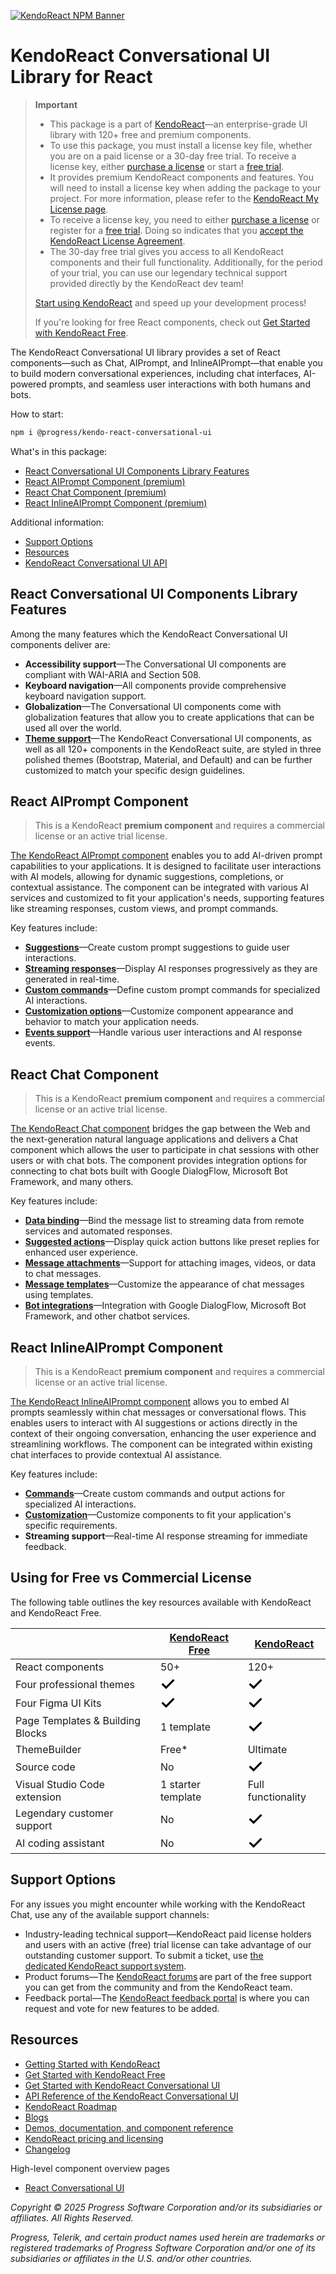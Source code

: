 [![KendoReact NPM Banner](https://raw.githubusercontent.com/telerik/kendo-react/master/images/kendoreact-github-banner.png)](https://www.telerik.com/kendo-react-ui/components/free?utm_medium=referral&utm_source=npm&utm_campaign=kendo-ui-react-trial-npm-conversational-ui&utm_content=banner)

# KendoReact Conversational UI Library for React

> **Important**
>
> -   This package is а part of [KendoReact](https://www.telerik.com/kendo-react-ui?utm_medium=referral&utm_source=npm&utm_campaign=kendo-ui-react-trial-npm-conversational-ui)&mdash;an enterprise-grade UI library with 120+ free and premium components.
> -   To use this package, you must install a license key file, whether you are on a paid license or a 30-day free trial. To receive a license key, either [purchase a license](https://www.telerik.com/kendo-react-ui/pricing) or start a [free trial](https://www.telerik.com/download-login-v2-kendo-react-ui).
> -   It provides premium KendoReact components and features. You will need to install a license key when adding the package to your project. For more information, please refer to the [KendoReact My License page](https://www.telerik.com/kendo-react-ui/components/my-license/?utm_medium=referral&utm_source=npm&utm_campaign=kendo-ui-react-trial-npm-conversational-ui).
> -   To receive a license key, you need to either [purchase a license](https://www.telerik.com/kendo-react-ui/pricing?utm_medium=referral&utm_source=npm&utm_campaign=kendo-ui-react-trial-npm-conversational-ui) or register for a [free trial](https://www.telerik.com/try/kendo-react-ui?utm_medium=referral&utm_source=npm&utm_campaign=kendo-ui-react-trial-npm-conversational-ui). Doing so indicates that you [accept the KendoReact License Agreement](https://www.telerik.com/purchase/license-agreement/progress-kendoreact?utm_medium=referral&utm_source=npm&utm_campaign=kendo-ui-react-trial-npm-conversational-ui).
> -   The 30-day free trial gives you access to all KendoReact components and their full functionality. Additionally, for the period of your trial, you can use our legendary technical support provided directly by the KendoReact dev team!
>
> [Start using KendoReact](https://www.telerik.com/try/kendo-react-ui?utm_medium=referral&utm_source=npm&utm_campaign=kendo-ui-react-trial-npm-conversational-ui) and speed up your development process!
>
> If you're looking for free React components, check out [Get Started with KendoReact Free](https://www.telerik.com/kendo-react-ui/components/free).

The KendoReact Conversational UI library provides a set of React components—such as Chat, AIPrompt, and InlineAIPrompt—that enable you to build modern conversational experiences, including chat interfaces, AI-powered prompts, and seamless user interactions with both humans and bots.

How to start:

```sh
npm i @progress/kendo-react-conversational-ui
```

What's in this package:

-   [React Conversational UI Components Library Features](#react-conversational-ui-components-library-features)
-   [React AIPrompt Component (premium)](#react-aiprompt-component)
-   [React Chat Component (premium)](#react-chat-component)
-   [React InlineAIPrompt Component (premium)](#react-inlineaiprompt-component)

Additional information:

-   [Support Options](#support-options)
-   [Resources](#resources)
-   [KendoReact Conversational UI API](https://www.telerik.com/kendo-react-ui/components/conversationalui/api)

## React Conversational UI Components Library Features

Among the many features which the KendoReact Conversational UI components deliver are:

-   **Accessibility support**&mdash;The Conversational UI components are compliant with WAI-ARIA and Section 508.
-   **Keyboard navigation**&mdash;All components provide comprehensive keyboard navigation support.
-   **Globalization**&mdash;The Conversational UI components come with globalization features that allow you to create applications that can be used all over the world.
-   [**Theme support**](https://www.telerik.com/kendo-react-ui/components/styling/?utm_medium=referral&utm_source=npm&utm_campaign=kendo-ui-react-trial-npm-conversational-ui)&mdash;The KendoReact Conversational UI components, as well as all 120+ components in the KendoReact suite, are styled in three polished themes (Bootstrap, Material, and Default) and can be further customized to match your specific design guidelines.

## React AIPrompt Component

> This is a KendoReact **premium component** and requires a commercial license or an active trial license.

[The KendoReact AIPrompt component](https://www.telerik.com/kendo-react-ui/components/conversationalui/ai-prompt?utm_medium=referral&utm_source=npm&utm_campaign=kendo-ui-react-trial-npm-conversational-ui) enables you to add AI-driven prompt capabilities to your applications. It is designed to facilitate user interactions with AI models, allowing for dynamic suggestions, completions, or contextual assistance. The component can be integrated with various AI services and customized to fit your application's needs, supporting features like streaming responses, custom views, and prompt commands.

Key features include:

-   [**Suggestions**](https://www.telerik.com/kendo-react-ui/components/conversationalui/ai-prompt/suggestions/?utm_medium=referral&utm_source=npm&utm_campaign=kendo-ui-react-trial-npm-conversational-ui)&mdash;Create custom prompt suggestions to guide user interactions.
-   [**Streaming responses**](https://www.telerik.com/kendo-react-ui/components/conversationalui/ai-prompt/streaming/?utm_medium=referral&utm_source=npm&utm_campaign=kendo-ui-react-trial-npm-conversational-ui)&mdash;Display AI responses progressively as they are generated in real-time.
-   [**Custom commands**](https://www.telerik.com/kendo-react-ui/components/conversationalui/ai-prompt/commands/?utm_medium=referral&utm_source=npm&utm_campaign=kendo-ui-react-trial-npm-conversational-ui)&mdash;Define custom prompt commands for specialized AI interactions.
-   [**Customization options**](https://www.telerik.com/kendo-react-ui/components/conversationalui/ai-prompt/customization/?utm_medium=referral&utm_source=npm&utm_campaign=kendo-ui-react-trial-npm-conversational-ui)&mdash;Customize component appearance and behavior to match your application needs.
-   [**Events support**](https://www.telerik.com/kendo-react-ui/components/conversationalui/ai-prompt/events/?utm_medium=referral&utm_source=npm&utm_campaign=kendo-ui-react-trial-npm-conversational-ui)&mdash;Handle various user interactions and AI response events.

## React Chat Component

> This is a KendoReact **premium component** and requires a commercial license or an active trial license.

[The KendoReact Chat component](https://www.telerik.com/kendo-react-ui/components/conversationalui/chat?utm_medium=referral&utm_source=npm&utm_campaign=kendo-ui-react-trial-npm-conversational-ui) bridges the gap between the Web and the next-generation natural language applications and delivers a Chat component which allows the user to participate in chat sessions with other users or with chat bots. The component provides integration options for connecting to chat bots built with Google DialogFlow, Microsoft Bot Framework, and many others.

Key features include:

-   [**Data binding**](https://www.telerik.com/kendo-react-ui/components/conversationalui/chat/data-binding/?utm_medium=referral&utm_source=npm&utm_campaign=kendo-ui-react-trial-npm-conversational-ui)&mdash;Bind the message list to streaming data from remote services and automated responses.
-   [**Suggested actions**](https://www.telerik.com/kendo-react-ui/components/conversationalui/chat/suggested-actions/?utm_medium=referral&utm_source=npm&utm_campaign=kendo-ui-react-trial-npm-conversational-ui)&mdash;Display quick action buttons like preset replies for enhanced user experience.
-   [**Message attachments**](https://www.telerik.com/kendo-react-ui/components/conversationalui/chat/attachments/?utm_medium=referral&utm_source=npm&utm_campaign=kendo-ui-react-trial-npm-conversational-ui)&mdash;Support for attaching images, videos, or data to chat messages.
-   [**Message templates**](https://www.telerik.com/kendo-react-ui/components/conversationalui/chat/message-templates/?utm_medium=referral&utm_source=npm&utm_campaign=kendo-ui-react-trial-npm-conversational-ui)&mdash;Customize the appearance of chat messages using templates.
-   [**Bot integrations**](https://www.telerik.com/kendo-react-ui/components/conversationalui/chat/integrations/dialogflow/?utm_medium=referral&utm_source=npm&utm_campaign=kendo-ui-react-trial-npm-conversational-ui)&mdash;Integration with Google DialogFlow, Microsoft Bot Framework, and other chatbot services.

## React InlineAIPrompt Component

> This is a KendoReact **premium component** and requires a commercial license or an active trial license.

[The KendoReact InlineAIPrompt component](https://www.telerik.com/kendo-react-ui/components/conversationalui/inline-ai-prompt?utm_medium=referral&utm_source=npm&utm_campaign=kendo-ui-react-trial-npm-conversational-ui) allows you to embed AI prompts seamlessly within chat messages or conversational flows. This enables users to interact with AI suggestions or actions directly in the context of their ongoing conversation, enhancing the user experience and streamlining workflows. The component can be integrated within existing chat interfaces to provide contextual AI assistance.

Key features include:

-   [**Commands**](https://www.telerik.com/kendo-react-ui/components/conversationalui/inline-ai-prompt/commands/?utm_medium=referral&utm_source=npm&utm_campaign=kendo-ui-react-trial-npm-conversational-ui)&mdash;Create custom commands and output actions for specialized AI interactions.
-   [**Customization**](https://www.telerik.com/kendo-react-ui/components/conversationalui/inline-ai-prompt/customization/?utm_medium=referral&utm_source=npm&utm_campaign=kendo-ui-react-trial-npm-conversational-ui)&mdash;Customize components to fit your application's specific requirements.
-   **Streaming support**&mdash;Real-time AI response streaming for immediate feedback.

## Using for Free vs Commercial License

The following table outlines the key resources available with KendoReact and KendoReact Free.

|                                  | [KendoReact Free](https://www.telerik.com/kendo-react-ui/components/free)                                                                                                                                | [KendoReact](https://www.telerik.com/kendo-react-ui)                                                                                                                                                     |
| -------------------------------- | -------------------------------------------------------------------------------------------------------------------------------------------------------------------------------------------------------- | -------------------------------------------------------------------------------------------------------------------------------------------------------------------------------------------------------- |
| React components                 | 50+                                                                                                                                                                                                      | 120+                                                                                                                                                                                                     |
| Four professional themes         | <svg xmlns="http://www.w3.org/2000/svg" width="24" height="24" viewBox="0 0 24 24"><path d="M20.285 2l-11.285 11.567-5.286-5.011-3.714 3.716 9 8.728 15-15.285z" stroke="white" stroke-width="2"/></svg> | <svg xmlns="http://www.w3.org/2000/svg" width="24" height="24" viewBox="0 0 24 24"><path d="M20.285 2l-11.285 11.567-5.286-5.011-3.714 3.716 9 8.728 15-15.285z" stroke="white" stroke-width="2"/></svg> |
| Four Figma UI Kits               | <svg xmlns="http://www.w3.org/2000/svg" width="24" height="24" viewBox="0 0 24 24"><path d="M20.285 2l-11.285 11.567-5.286-5.011-3.714 3.716 9 8.728 15-15.285z" stroke="white" stroke-width="2"/></svg> | <svg xmlns="http://www.w3.org/2000/svg" width="24" height="24" viewBox="0 0 24 24"><path d="M20.285 2l-11.285 11.567-5.286-5.011-3.714 3.716 9 8.728 15-15.285z" stroke="white" stroke-width="2"/></svg> |
| Page Templates & Building Blocks | 1 template                                                                                                                                                                                               | <svg xmlns="http://www.w3.org/2000/svg" width="24" height="24" viewBox="0 0 24 24"><path d="M20.285 2l-11.285 11.567-5.286-5.011-3.714 3.716 9 8.728 15-15.285z" stroke="white" stroke-width="2"/></svg> |
| ThemeBuilder                     | Free\*                                                                                                                                                                                                   | Ultimate                                                                                                                                                                                                 |
| Source code                      | No                                                                                                                                                                                                       | <svg xmlns="http://www.w3.org/2000/svg" width="24" height="24" viewBox="0 0 24 24"><path d="M20.285 2l-11.285 11.567-5.286-5.011-3.714 3.716 9 8.728 15-15.285z" stroke="white" stroke-width="2"/></svg> |
| Visual Studio Code extension     | 1 starter template                                                                                                                                                                                       | Full functionality                                                                                                                                                                                       |
| Legendary customer support       | No                                                                                                                                                                                                       | <svg xmlns="http://www.w3.org/2000/svg" width="24" height="24" viewBox="0 0 24 24"><path d="M20.285 2l-11.285 11.567-5.286-5.011-3.714 3.716 9 8.728 15-15.285z" stroke="white" stroke-width="2"/></svg> |
| AI coding assistant              | No                                                                                                                                                                                                       | <svg xmlns="http://www.w3.org/2000/svg" width="24" height="24" viewBox="0 0 24 24"><path d="M20.285 2l-11.285 11.567-5.286-5.011-3.714 3.716 9 8.728 15-15.285z" stroke="white" stroke-width="2"/></svg> |

## Support Options

For any issues you might encounter while working with the KendoReact Chat, use any of the available support channels:

-   Industry-leading technical support&mdash;KendoReact paid license holders and users with an active (free) trial license can take advantage of our outstanding customer support. To submit a ticket, use [the dedicated KendoReact support system](https://www.telerik.com/account/support-center/contact-us/technical-support?utm_medium=referral&utm_source=npm&utm_campaign=kendo-ui-react-trial-npm-chat).
-   Product forums&mdash;The [KendoReact forums](https://www.telerik.com/forums/kendo-ui-react?utm_medium=referral&utm_source=npm&utm_campaign=kendo-ui-react-trial-npm-chat) are part of the free support you can get from the community and from the KendoReact team.
-   Feedback portal&mdash;The [KendoReact feedback portal](https://feedback.telerik.com/kendo-react-ui?utm_medium=referral&utm_source=npm&utm_campaign=kendo-ui-react-trial-npm-chat) is where you can request and vote for new features to be added.

## Resources

-   [Getting Started with KendoReact](https://www.telerik.com/kendo-react-ui/components/getting-started/?utm_medium=referral&utm_source=npm&utm_campaign=kendo-ui-react-trial-npm-conversational-ui)
-   [Get Started with KendoReact Free](https://www.telerik.com/kendo-react-ui/components/free)
-   [Get Started with KendoReact Conversational UI](https://www.telerik.com/kendo-react-ui/components/conversationalui/?utm_medium=referral&utm_source=npm&utm_campaign=kendo-ui-react-trial-npm-conversational-ui)
-   [API Reference of the KendoReact Conversational UI](https://www.telerik.com/kendo-react-ui/components/conversationalui/api/?utm_medium=referral&utm_source=npm&utm_campaign=kendo-ui-react-trial-npm-conversational-ui)
-   [KendoReact Roadmap](https://www.telerik.com/support/whats-new/kendo-react-ui/roadmap?utm_medium=referral&utm_source=npm&utm_campaign=kendo-ui-react-trial-npm-conversational-ui)
-   [Blogs](https://www.telerik.com/blogs/tag/kendoreact?utm_medium=referral&utm_source=npm&utm_campaign=kendo-ui-react-trial-npm-conversational-ui)
-   [Demos, documentation, and component reference](https://www.telerik.com/kendo-react-ui/components/?utm_medium=referral&utm_source=npm&utm_campaign=kendo-ui-react-trial-npm-conversational-ui)
-   [KendoReact pricing and licensing](https://www.telerik.com/kendo-react-ui/pricing?utm_medium=referral&utm_source=npm&utm_campaign=kendo-ui-react-trial-npm-conversational-ui)
-   [Changelog](https://www.telerik.com/kendo-react-ui/components/changelogs/ui-for-react/?utm_medium=referral&utm_source=npm&utm_campaign=kendo-ui-react-trial-npm-conversational-ui)

High-level component overview pages

-   [React Conversational UI](https://www.telerik.com/kendo-react-ui/conversationalui)

_Copyright © 2025 Progress Software Corporation and/or its subsidiaries or affiliates. All Rights Reserved._

_Progress, Telerik, and certain product names used herein are trademarks or registered trademarks of Progress Software Corporation and/or one of its subsidiaries or affiliates in the U.S. and/or other countries._
